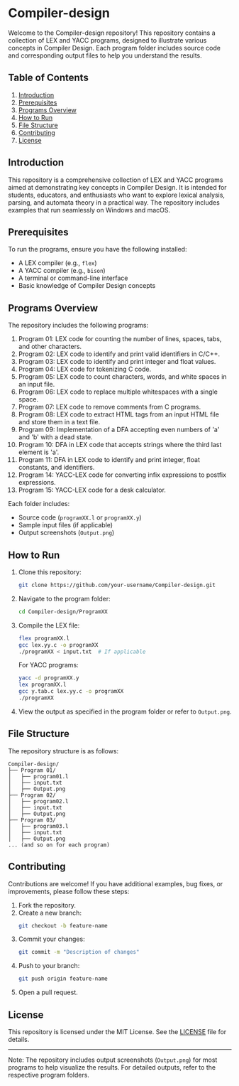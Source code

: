 # Compiler-design

Welcome to the Compiler-design repository! This repository contains a collection of LEX and YACC programs, designed to illustrate various concepts in Compiler Design. Each program folder includes source code and corresponding output files to help you understand the results.

## Table of Contents

1. [Introduction](#introduction)
2. [Prerequisites](#prerequisites)
3. [Programs Overview](#programs-overview)
4. [How to Run](#how-to-run)
5. [File Structure](#file-structure)
6. [Contributing](#contributing)
7. [License](#license)

## Introduction

This repository is a comprehensive collection of LEX and YACC programs aimed at demonstrating key concepts in Compiler Design. It is intended for students, educators, and enthusiasts who want to explore lexical analysis, parsing, and automata theory in a practical way. The repository includes examples that run seamlessly on Windows and macOS.

## Prerequisites

To run the programs, ensure you have the following installed:

- A LEX compiler (e.g., `flex`)
- A YACC compiler (e.g., `bison`)
- A terminal or command-line interface
- Basic knowledge of Compiler Design concepts

## Programs Overview

The repository includes the following programs:

1. Program 01: LEX code for counting the number of lines, spaces, tabs, and other characters.
2. Program 02: LEX code to identify and print valid identifiers in C/C++.
3. Program 03: LEX code to identify and print integer and float values.
4. Program 04: LEX code for tokenizing C code.
5. Program 05: LEX code to count characters, words, and white spaces in an input file.
6. Program 06: LEX code to replace multiple whitespaces with a single space.
7. Program 07: LEX code to remove comments from C programs.
8. Program 08: LEX code to extract HTML tags from an input HTML file and store them in a text file.
9. Program 09: Implementation of a DFA accepting even numbers of 'a' and 'b' with a dead state.
10. Program 10: DFA in LEX code that accepts strings where the third last element is 'a'.
11. Program 11: DFA in LEX code to identify and print integer, float constants, and identifiers.
12. Program 14: YACC-LEX code for converting infix expressions to postfix expressions.
13. Program 15: YACC-LEX code for a desk calculator.

Each folder includes:
- Source code (`programXX.l` or `programXX.y`)
- Sample input files (if applicable)
- Output screenshots (`Output.png`)

## How to Run

1. Clone this repository:
   ```bash
   git clone https://github.com/your-username/Compiler-design.git
   ```

2. Navigate to the program folder:
   ```bash
   cd Compiler-design/ProgramXX
   ```

3. Compile the LEX file:
   ```bash
   flex programXX.l
   gcc lex.yy.c -o programXX
   ./programXX < input.txt  # If applicable
   ```

   For YACC programs:
   ```bash
   yacc -d programXX.y
   lex programXX.l
   gcc y.tab.c lex.yy.c -o programXX
   ./programXX
   ```

4. View the output as specified in the program folder or refer to `Output.png`.

## File Structure

The repository structure is as follows:

```
Compiler-design/
├── Program 01/
│   ├── program01.l
│   ├── input.txt
│   ├── Output.png
├── Program 02/
│   ├── program02.l
│   ├── input.txt
│   ├── Output.png
├── Program 03/
│   ├── program03.l
│   ├── input.txt
│   ├── Output.png
... (and so on for each program)
```

## Contributing

Contributions are welcome! If you have additional examples, bug fixes, or improvements, please follow these steps:

1. Fork the repository.
2. Create a new branch:
   ```bash
   git checkout -b feature-name
   ```
3. Commit your changes:
   ```bash
   git commit -m "Description of changes"
   ```
4. Push to your branch:
   ```bash
   git push origin feature-name
   ```
5. Open a pull request.

## License

This repository is licensed under the MIT License. See the [LICENSE](LICENSE) file for details.

---

Note: The repository includes output screenshots (`Output.png`) for most programs to help visualize the results. For detailed outputs, refer to the respective program folders.
